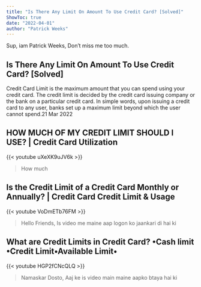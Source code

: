 ```yaml
---
title: "Is There Any Limit On Amount To Use Credit Card? [Solved]"
ShowToc: true 
date: "2022-04-01"
author: "Patrick Weeks" 
---
```


Sup, iam Patrick Weeks, Don’t miss me too much.
## Is There Any Limit On Amount To Use Credit Card? [Solved]
Credit Card Limit is the maximum amount that you can spend using your credit card. The credit limit is decided by the credit card issuing company or the bank on a particular credit card. In simple words, upon issuing a credit card to any user, banks set up a maximum limit beyond which the user cannot spend.21 Mar 2022

## HOW MUCH OF MY CREDIT LIMIT SHOULD I USE? | Credit Card Utilization
{{< youtube uXeXK9uJV6k >}}
>How much

## Is the Credit Limit of a Credit Card Monthly or Annually? | Credit Card Credit Limit & Usage
{{< youtube VoDmETb76FM >}}
>Hello Friends, Is video me maine aap logon ko jaankari di hai ki 

## What are Credit Limits in Credit Card? •Cash limit •Credit Limit•Available Limit•
{{< youtube HGP2fCNcQLQ >}}
>Namaskar Dosto, Aaj ke is video main maine aapko btaya hai ki 

